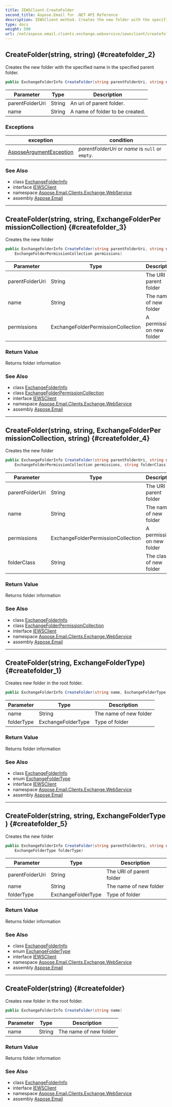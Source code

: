 ```yaml
---
title: IEWSClient.CreateFolder
second_title: Aspose.Email for .NET API Reference
description: IEWSClient method. Creates the new folder with the specified name in the specified parent folder
type: docs
weight: 500
url: /net/aspose.email.clients.exchange.webservice/iewsclient/createfolder/
---
```

## CreateFolder(string, string) {#createfolder_2}

Creates the new folder with the specified name in the specified parent folder.

```csharp
public ExchangeFolderInfo CreateFolder(string parentFolderUri, string name)
```

| Parameter | Type | Description |
| --- | --- | --- |
| parentFolderUri | String | An uri of parent folder. |
| name | String | A name of folder to be created. |

### Exceptions

| exception | condition |
| --- | --- |
| [AsposeArgumentException](../../../aspose.email/asposeargumentexception/) | *parentFolderUri* or *name* is `null` or `empty`. |

### See Also

* class [ExchangeFolderInfo](../../../aspose.email.clients.exchange/exchangefolderinfo/)
* interface [IEWSClient](../)
* namespace [Aspose.Email.Clients.Exchange.WebService](../../iewsclient/)
* assembly [Aspose.Email](../../../)

---

## CreateFolder(string, string, ExchangeFolderPermissionCollection) {#createfolder_3}

Creates the new folder

```csharp
public ExchangeFolderInfo CreateFolder(string parentFolderUri, string name, 
    ExchangeFolderPermissionCollection permissions)
```

| Parameter | Type | Description |
| --- | --- | --- |
| parentFolderUri | String | The URI of parent folder |
| name | String | The name of new folder |
| permissions | ExchangeFolderPermissionCollection | A permission on new folder |

### Return Value

Returns folder information

### See Also

* class [ExchangeFolderInfo](../../../aspose.email.clients.exchange/exchangefolderinfo/)
* class [ExchangeFolderPermissionCollection](../../../aspose.email.clients.exchange/exchangefolderpermissioncollection/)
* interface [IEWSClient](../)
* namespace [Aspose.Email.Clients.Exchange.WebService](../../iewsclient/)
* assembly [Aspose.Email](../../../)

---

## CreateFolder(string, string, ExchangeFolderPermissionCollection, string) {#createfolder_4}

Creates the new folder

```csharp
public ExchangeFolderInfo CreateFolder(string parentFolderUri, string name, 
    ExchangeFolderPermissionCollection permissions, string folderClass)
```

| Parameter | Type | Description |
| --- | --- | --- |
| parentFolderUri | String | The URI of parent folder |
| name | String | The name of new folder |
| permissions | ExchangeFolderPermissionCollection | A permission on new folder |
| folderClass | String | The class of new folder |

### Return Value

Returns folder information

### See Also

* class [ExchangeFolderInfo](../../../aspose.email.clients.exchange/exchangefolderinfo/)
* class [ExchangeFolderPermissionCollection](../../../aspose.email.clients.exchange/exchangefolderpermissioncollection/)
* interface [IEWSClient](../)
* namespace [Aspose.Email.Clients.Exchange.WebService](../../iewsclient/)
* assembly [Aspose.Email](../../../)

---

## CreateFolder(string, ExchangeFolderType) {#createfolder_1}

Creates new folder in the root folder.

```csharp
public ExchangeFolderInfo CreateFolder(string name, ExchangeFolderType folderType)
```

| Parameter | Type | Description |
| --- | --- | --- |
| name | String | The name of new folder |
| folderType | ExchangeFolderType | Type of folder |

### Return Value

Returns folder information

### See Also

* class [ExchangeFolderInfo](../../../aspose.email.clients.exchange/exchangefolderinfo/)
* enum [ExchangeFolderType](../../../aspose.email.clients.exchange/exchangefoldertype/)
* interface [IEWSClient](../)
* namespace [Aspose.Email.Clients.Exchange.WebService](../../iewsclient/)
* assembly [Aspose.Email](../../../)

---

## CreateFolder(string, string, ExchangeFolderType) {#createfolder_5}

Creates the new folder

```csharp
public ExchangeFolderInfo CreateFolder(string parentFolderUri, string name, 
    ExchangeFolderType folderType)
```

| Parameter | Type | Description |
| --- | --- | --- |
| parentFolderUri | String | The URI of parent folder |
| name | String | The name of new folder |
| folderType | ExchangeFolderType | Type of folder |

### Return Value

Returns folder information

### See Also

* class [ExchangeFolderInfo](../../../aspose.email.clients.exchange/exchangefolderinfo/)
* enum [ExchangeFolderType](../../../aspose.email.clients.exchange/exchangefoldertype/)
* interface [IEWSClient](../)
* namespace [Aspose.Email.Clients.Exchange.WebService](../../iewsclient/)
* assembly [Aspose.Email](../../../)

---

## CreateFolder(string) {#createfolder}

Creates new folder in the root folder.

```csharp
public ExchangeFolderInfo CreateFolder(string name)
```

| Parameter | Type | Description |
| --- | --- | --- |
| name | String | The name of new folder |

### Return Value

Returns folder information

### See Also

* class [ExchangeFolderInfo](../../../aspose.email.clients.exchange/exchangefolderinfo/)
* interface [IEWSClient](../)
* namespace [Aspose.Email.Clients.Exchange.WebService](../../iewsclient/)
* assembly [Aspose.Email](../../../)


